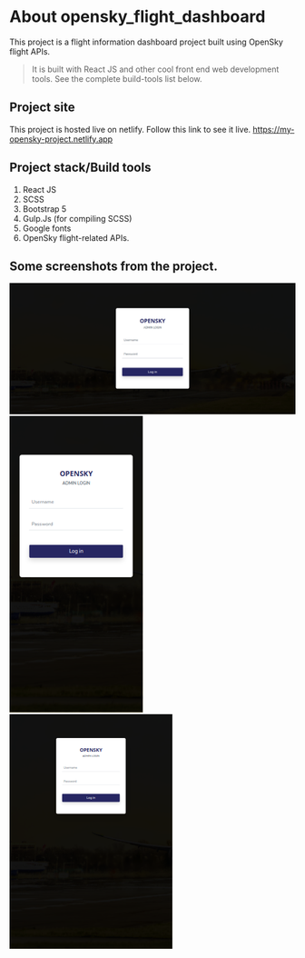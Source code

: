 # About opensky_flight_dashboard

This project is a flight information dashboard project built using OpenSky flight APIs. 
> It is built with React JS and other cool front end web development tools. See the complete build-tools list below.

## Project site

This project is hosted live on netlify. Follow this link to see it live.
https://my-opensky-project.netlify.app

## Project stack/Build tools

1. React JS
2. SCSS
3. Bootstrap 5
4. Gulp.Js (for compiling SCSS)
5. Google fonts
6. OpenSky flight-related APIs.

## Some screenshots from the project.

![Project screenshot](./opensky-flight-dashboard/src/assets/images/admin-login.png)
![Project screenshot](./opensky-flight-dashboard/src/assets/images/admin-login-mobile.png)
![Project screenshot](./opensky-flight-dashboard/src/assets/images/admin-login-ipad.png)

